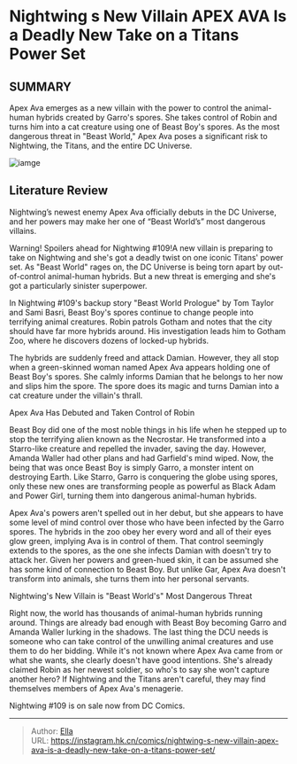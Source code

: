 # Nightwing s New Villain APEX AVA Is a Deadly New Take on a Titans Power Set


## SUMMARY 



  Apex Ava emerges as a new villain with the power to control the animal-human hybrids created by Garro&#39;s spores.   She takes control of Robin and turns him into a cat creature using one of Beast Boy&#39;s spores.   As the most dangerous threat in &#34;Beast World,&#34; Apex Ava poses a significant risk to Nightwing, the Titans, and the entire DC Universe.  

![iamge](https://static1.srcdn.com/wordpress/wp-content/uploads/2023/12/nightwing-and-apex-ava-dc.jpg)

## Literature Review

Nightwing’s newest enemy Apex Ava officially debuts in the DC Universe, and her powers may make her one of “Beast World’s” most dangerous villains.




Warning! Spoilers ahead for Nightwing #109!A new villain is preparing to take on Nightwing and she&#39;s got a deadly twist on one iconic Titans&#39; power set. As &#34;Beast World&#34; rages on, the DC Universe is being torn apart by out-of-control animal-human hybrids. But a new threat is emerging and she&#39;s got a particularly sinister superpower.




In Nightwing #109&#39;s backup story &#34;Beast World Prologue&#34; by Tom Taylor and Sami Basri, Beast Boy&#39;s spores continue to change people into terrifying animal creatures. Robin patrols Gotham and notes that the city should have far more hybrids around. His investigation leads him to Gotham Zoo, where he discovers dozens of locked-up hybrids.

          

The hybrids are suddenly freed and attack Damian. However, they all stop when a green-skinned woman named Apex Ava appears holding one of Beast Boy&#39;s spores. She calmly informs Damian that he belongs to her now and slips him the spore. The spore does its magic and turns Damian into a cat creature under the villain&#39;s thrall.


 Apex Ava Has Debuted and Taken Control of Robin 
          




Beast Boy did one of the most noble things in his life when he stepped up to stop the terrifying alien known as the Necrostar. He transformed into a Starro-like creature and repelled the invader, saving the day. However, Amanda Waller had other plans and had Garfield&#39;s mind wiped. Now, the being that was once Beast Boy is simply Garro, a monster intent on destroying Earth. Like Starro, Garro is conquering the globe using spores, only these new ones are transforming people as powerful as Black Adam and Power Girl, turning them into dangerous animal-human hybrids.

Apex Ava&#39;s powers aren&#39;t spelled out in her debut, but she appears to have some level of mind control over those who have been infected by the Garro spores. The hybrids in the zoo obey her every word and all of their eyes glow green, implying Ava is in control of them. That control seemingly extends to the spores, as the one she infects Damian with doesn&#39;t try to attack her. Given her powers and green-hued skin, it can be assumed she has some kind of connection to Beast Boy. But unlike Gar, Apex Ava doesn&#39;t transform into animals, she turns them into her personal servants.






 Nightwing&#39;s New Villain is &#34;Beast World&#39;s&#34; Most Dangerous Threat 
          

Right now, the world has thousands of animal-human hybrids running around. Things are already bad enough with Beast Boy becoming Garro and Amanda Waller lurking in the shadows. The last thing the DCU needs is someone who can take control of the unwilling animal creatures and use them to do her bidding. While it&#39;s not known where Apex Ava came from or what she wants, she clearly doesn&#39;t have good intentions. She&#39;s already claimed Robin as her newest soldier, so who&#39;s to say she won&#39;t capture another hero? If Nightwing and the Titans aren&#39;t careful, they may find themselves members of Apex Ava&#39;s menagerie.

Nightwing #109 is on sale now from DC Comics.



---

> Author: [Ella](https://instagram.hk.cn/)  
> URL: https://instagram.hk.cn/comics/nightwing-s-new-villain-apex-ava-is-a-deadly-new-take-on-a-titans-power-set/  

